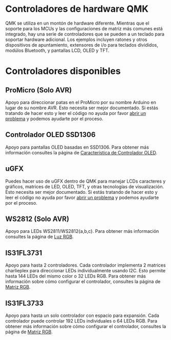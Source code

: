 # Controladores de hardware QMK

QMK se utiliza en un montón de hardware diferente. Mientras que el soporte para los  MCUs y las configuraciones de matriz más comunes está integrado, hay una serie de controladores que se pueden a un teclado para soportar hardware adicional. Los ejemplos incluyen ratones y otros dispositivos de apuntamiento, extensores de i/o para teclados divididos, modúlos Bluetooth, y pantallas LCD, OLED y TFT.

<!-- FIXME: Esto debe hablar de cómo se integran los controladores en QMK y cómo puedes añadir su propio controlador.

# Descripción del sistema de controladores

-->

# Controladores disponibles

## ProMicro (Solo AVR)

Apoyo para direccionar patas en el ProMicro por su nombre Arduino en lugar de su nombre AVR. Esto necesita ser mejor documentado. Si estás tratando de hacer esto y leer el código no ayuda por favor [abrir un problema](https://github.com/qmk/qmk_firmware/issues/new) y podemos ayudarte por el proceso.

## Controlador OLED SSD1306

Apoyo para pantallas OLED basadas en SSD1306. Para obtener más información consultes la página de [Característica de Controlador OLED](feature_oled_driver.md).

## uGFX

Puedes hacer uso de uGFX dentro de QMK para manejar LCDs caracteres y gráficos, matrices de LED, OLED, TFT, y otras tecnologías de visualización. Esto necesita ser mejor documentado. Si estás tratando de hacer esto y leer el código no ayuda por favor [abrir un problema](https://github.com/qmk/qmk_firmware/issues/new) y podemos ayudarte por el proceso.

## WS2812 (Solo AVR)

Apoyo para LEDs WS2811/WS2812{a,b,c}. Para obtener más información consultes la página de [Luz RGB](feature_rgblight.md).

## IS31FL3731

Apoyo para hasta 2 controladores. Cada controlador implementa 2 matrices charlieplex para direccionar LEDs individualmente usando I2C. Esto permite hasta 144 LEDs del mismo color o 32 LEDs RGB. Para obtener más información sobre cómo configurar el controlador, consultes la página de [Matriz RGB](feature_rgb_matrix.md).

## IS31FL3733

Apoyo para hasta un solo controlador con espacio para expansión. Cada controlador puede controlar 192 LEDs individuales o 64 LEDs RGB. Para obtener más información sobre cómo configurar el controlador, consultes la página de [Matriz RGB](feature_rgb_matrix.md).

